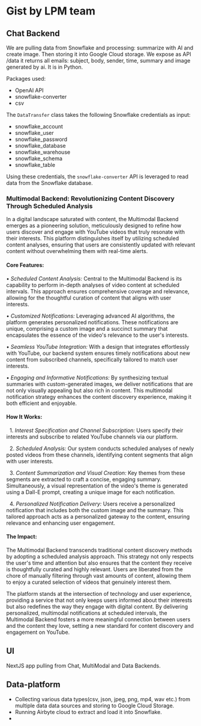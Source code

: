 # Gist by LPM team

## Chat Backend

We are pulling data from Snowflake and processing: summarize with AI and create image. Then storing it into Google Cloud storage.
We expose as API /data it returns all emails: subject, body, sender, time, summary and image generated by ai. It is in Python.

Packages used:
* OpenAI API
* snowflake-converter
* csv

The `DataTransfer` class takes the following Snowflake credentials as input:
* snowflake_account
* snowflake_user
* snowflake_password
* snowflake_database
* snowflake_warehouse
* snowflake_schema
* snowflake_table

Using these credentials, the `snowflake-converter` API is leveraged to read data from the Snowflake database.

### Multimodal Backend: Revolutionizing Content Discovery Through Scheduled Analysis

In a digital landscape saturated with content, the Multimodal Backend emerges as a pioneering solution, meticulously designed to refine how users discover and engage with YouTube videos that truly resonate with their interests. This platform distinguishes itself by utilizing scheduled content analyses, ensuring that users are consistently updated with relevant content without overwhelming them with real-time alerts.

#### Core Features:

•⁠  ⁠*Scheduled Content Analysis:* Central to the Multimodal Backend is its capability to perform in-depth analyses of video content at scheduled intervals. This approach ensures comprehensive coverage and relevance, allowing for the thoughtful curation of content that aligns with user interests.

•⁠  ⁠*Customized Notifications:* Leveraging advanced AI algorithms, the platform generates personalized notifications. These notifications are unique, comprising a custom image and a succinct summary that encapsulates the essence of the video's relevance to the user's interests.

•⁠  ⁠*Seamless YouTube Integration:* With a design that integrates effortlessly with YouTube, our backend system ensures timely notifications about new content from subscribed channels, specifically tailored to match user interests.

•⁠  ⁠*Engaging and Informative Notifications:* By synthesizing textual summaries with custom-generated images, we deliver notifications that are not only visually appealing but also rich in content. This multimodal notification strategy enhances the content discovery experience, making it both efficient and enjoyable.

#### How It Works:

 1.⁠ ⁠*Interest Specification and Channel Subscription:* Users specify their interests and subscribe to related YouTube channels via our platform.
   
 2.⁠ ⁠*Scheduled Analysis:* Our system conducts scheduled analyses of newly posted videos from these channels, identifying content segments that align with user interests.

 3.⁠ ⁠*Content Summarization and Visual Creation:* Key themes from these segments are extracted to craft a concise, engaging summary. Simultaneously, a visual representation of the video's theme is generated using a Dall-E prompt, creating a unique image for each notification.

 4.⁠ ⁠*Personalized Notification Delivery:* Users receive a personalized notification that includes both the custom image and the summary. This tailored approach acts as a personalized gateway to the content, ensuring relevance and enhancing user engagement.

#### The Impact:

The Multimodal Backend transcends traditional content discovery methods by adopting a scheduled analysis approach. This strategy not only respects the user's time and attention but also ensures that the content they receive is thoughtfully curated and highly relevant. Users are liberated from the chore of manually filtering through vast amounts of content, allowing them to enjoy a curated selection of videos that genuinely interest them.

The platform stands at the intersection of technology and user experience, providing a service that not only keeps users informed about their interests but also redefines the way they engage with digital content. By delivering personalized, multimodal notifications at scheduled intervals, the Multimodal Backend fosters a more meaningful connection between users and the content they love, setting a new standard for content discovery and engagement on YouTube.

## UI
NextJS app pulling from Chat, MultiModal and Data Backends.

## Data-platform
- Collecting various data types(csv, json, jpeg, png, mp4, wav etc.) from multiple data data sources and storing to Google Cloud Storage. 
- Running Airbyte cloud to extract and load it into Snowflake.
- 
